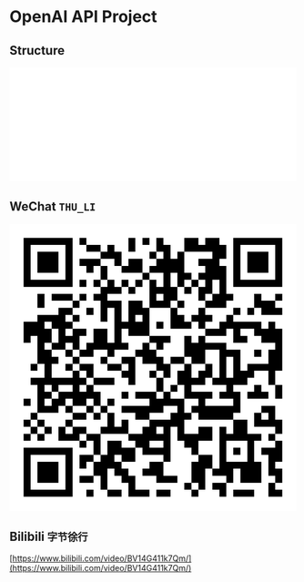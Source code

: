 # OpenAI API Project

## Structure

![project structure](static/assets/imgs/openai-api.svg)

## WeChat `THU_LI`

![THU_LI](static/assets/imgs/THU_LI.svg)

## Bilibili `字节徐行`

[https://www.bilibili.com/video/BV14G411k7Qm/](https://www.bilibili.com/video/BV14G411k7Qm/)

